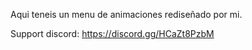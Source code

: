 Aqui teneis un menu de animaciones rediseñado por mi. 



Support discord: https://discord.gg/HCaZt8PzbM
